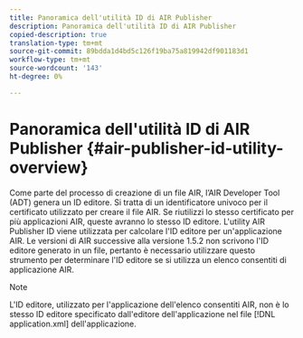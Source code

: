 ```yaml
---
title: Panoramica dell'utilità ID di AIR Publisher
description: Panoramica dell'utilità ID di AIR Publisher
copied-description: true
translation-type: tm+mt
source-git-commit: 89bdda1d4bd5c126f19ba75a819942df901183d1
workflow-type: tm+mt
source-wordcount: '143'
ht-degree: 0%

---
```



# Panoramica dell&#39;utilità ID di AIR Publisher {#air-publisher-id-utility-overview}

Come parte del processo di creazione di un file AIR, l’AIR Developer Tool (ADT) genera un ID editore. Si tratta di un identificatore univoco per il certificato utilizzato per creare il file AIR. Se riutilizzi lo stesso certificato per più applicazioni AIR, queste avranno lo stesso ID editore. L&#39;utility AIR Publisher ID viene utilizzata per calcolare l&#39;ID editore per un&#39;applicazione AIR. Le versioni di AIR successive alla versione 1.5.2 non scrivono l&#39;ID editore generato in un file, pertanto è necessario utilizzare questo strumento per determinare l&#39;ID editore se si utilizza un elenco consentiti di applicazione AIR.

>[!NOTE]
>
>L&#39;ID editore, utilizzato per l&#39;applicazione dell&#39;elenco consentiti AIR, non è lo stesso ID editore specificato dall&#39;editore dell&#39;applicazione nel file [!DNL application.xml] dell&#39;applicazione.

